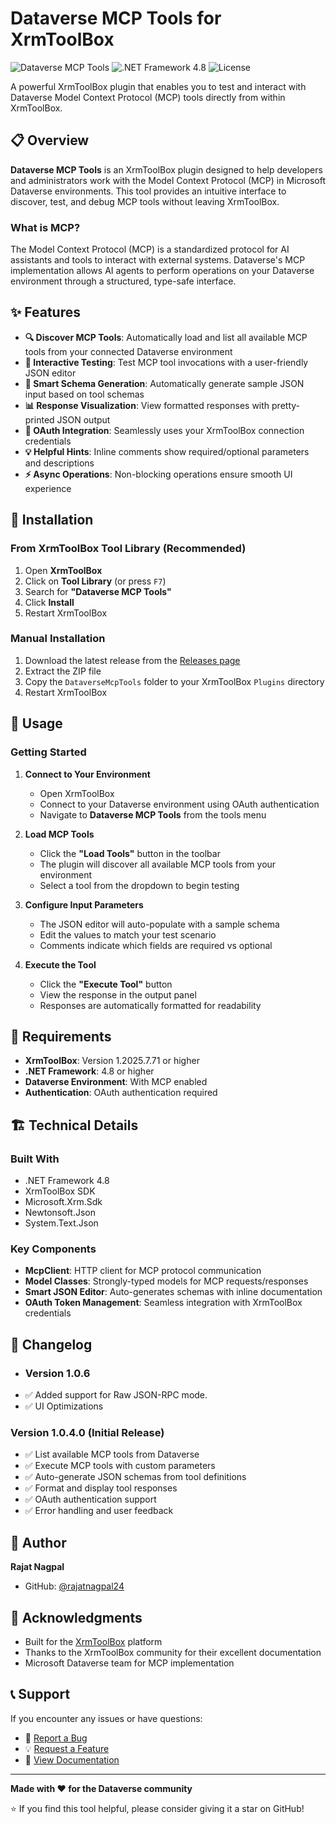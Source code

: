 # Dataverse MCP Tools for XrmToolBox

![Dataverse MCP Tools](https://img.shields.io/badge/XrmToolBox-Plugin-blue) ![.NET Framework 4.8](https://img.shields.io/badge/.NET%20Framework-4.8-purple) ![License](https://img.shields.io/badge/license-MIT-green)

A powerful XrmToolBox plugin that enables you to test and interact with Dataverse Model Context Protocol (MCP) tools directly from within XrmToolBox.

## 📋 Overview

**Dataverse MCP Tools** is an XrmToolBox plugin designed to help developers and administrators work with the Model Context Protocol (MCP) in Microsoft Dataverse environments. This tool provides an intuitive interface to discover, test, and debug MCP tools without leaving XrmToolBox.

### What is MCP?

The Model Context Protocol (MCP) is a standardized protocol for AI assistants and tools to interact with external systems. Dataverse's MCP implementation allows AI agents to perform operations on your Dataverse environment through a structured, type-safe interface.

## ✨ Features

- **🔍 Discover MCP Tools**: Automatically load and list all available MCP tools from your connected Dataverse environment
- **📝 Interactive Testing**: Test MCP tool invocations with a user-friendly JSON editor
- **🎯 Smart Schema Generation**: Automatically generate sample JSON input based on tool schemas
- **📊 Response Visualization**: View formatted responses with pretty-printed JSON output
- **🔐 OAuth Integration**: Seamlessly uses your XrmToolBox connection credentials
- **💡 Helpful Hints**: Inline comments show required/optional parameters and descriptions
- **⚡ Async Operations**: Non-blocking operations ensure smooth UI experience

## 🚀 Installation

### From XrmToolBox Tool Library (Recommended)

1. Open **XrmToolBox**
2. Click on **Tool Library** (or press `F7`)
3. Search for **"Dataverse MCP Tools"**
4. Click **Install**
5. Restart XrmToolBox

### Manual Installation

1. Download the latest release from the [Releases page](https://github.com/rajatnagpal24/MsCrm.DataverseMCPTools/releases)
2. Extract the ZIP file
3. Copy the `DataverseMcpTools` folder to your XrmToolBox `Plugins` directory
4. Restart XrmToolBox

## 📖 Usage

### Getting Started

1. **Connect to Your Environment**
   - Open XrmToolBox
   - Connect to your Dataverse environment using OAuth authentication
   - Navigate to **Dataverse MCP Tools** from the tools menu

2. **Load MCP Tools**
   - Click the **"Load Tools"** button in the toolbar
   - The plugin will discover all available MCP tools from your environment
   - Select a tool from the dropdown to begin testing

3. **Configure Input Parameters**
   - The JSON editor will auto-populate with a sample schema
   - Edit the values to match your test scenario
   - Comments indicate which fields are required vs optional

4. **Execute the Tool**
   - Click the **"Execute Tool"** button
   - View the response in the output panel
   - Responses are automatically formatted for readability


## 🔧 Requirements

- **XrmToolBox**: Version 1.2025.7.71 or higher
- **.NET Framework**: 4.8 or higher
- **Dataverse Environment**: With MCP enabled
- **Authentication**: OAuth authentication required

## 🏗️ Technical Details

### Built With

- .NET Framework 4.8
- XrmToolBox SDK
- Microsoft.Xrm.Sdk
- Newtonsoft.Json
- System.Text.Json

### Key Components

- **McpClient**: HTTP client for MCP protocol communication
- **Model Classes**: Strongly-typed models for MCP requests/responses
- **Smart JSON Editor**: Auto-generates schemas with inline documentation
- **OAuth Token Management**: Seamless integration with XrmToolBox credentials


## 📝 Changelog


- ### Version 1.0.6
- ✅ Added support for Raw JSON-RPC mode.
- ✅ UI Optimizations

### Version 1.0.4.0 (Initial Release)
- ✅ List available MCP tools from Dataverse
- ✅ Execute MCP tools with custom parameters
- ✅ Auto-generate JSON schemas from tool definitions
- ✅ Format and display tool responses
- ✅ OAuth authentication support
- ✅ Error handling and user feedback



## 👤 Author

**Rajat Nagpal**

- GitHub: [@rajatnagpal24](https://github.com/rajatnagpal24)

## 🙏 Acknowledgments

- Built for the [XrmToolBox](https://www.xrmtoolbox.com/) platform
- Thanks to the XrmToolBox community for their excellent documentation
- Microsoft Dataverse team for MCP implementation

## 📞 Support

If you encounter any issues or have questions:

- 🐛 [Report a Bug](https://github.com/rajatnagpal24/MsCrm.DataverseMCPTools/issues)
- 💡 [Request a Feature](https://github.com/rajatnagpal24/MsCrm.DataverseMCPTools/issues)
- 📖 [View Documentation](https://github.com/rajatnagpal24/MsCrm.DataverseMCPTools/wiki)


---

**Made with ❤️ for the Dataverse community**

⭐ If you find this tool helpful, please consider giving it a star on GitHub!
